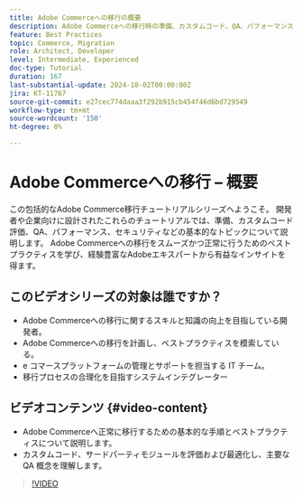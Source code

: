 ```yaml
---
title: Adobe Commerceへの移行の概要
description: Adobe Commerceへの移行時の準備、カスタムコード、QA、パフォーマンス、セキュリティに関する概要です。
feature: Best Practices
topic: Commerce, Migration
role: Architect, Developer
level: Intermediate, Experienced
doc-type: Tutorial
duration: 167
last-substantial-update: 2024-10-02T00:00:00Z
jira: KT-11767
source-git-commit: e27cec774daaa3f292b915cb454f46d6bd729549
workflow-type: tm+mt
source-wordcount: '150'
ht-degree: 0%

---
```



# Adobe Commerceへの移行 – 概要

この包括的なAdobe Commerce移行チュートリアルシリーズへようこそ。 開発者や企業向けに設計されたこれらのチュートリアルでは、準備、カスタムコード評価、QA、パフォーマンス、セキュリティなどの基本的なトピックについて説明します。 Adobe Commerceへの移行をスムーズかつ正常に行うためのベストプラクティスを学び、経験豊富なAdobeエキスパートから有益なインサイトを得ます。

## このビデオシリーズの対象は誰ですか？

* Adobe Commerceへの移行に関するスキルと知識の向上を目指している開発者。
* Adobe Commerceへの移行を計画し、ベストプラクティスを模索している。
* e コマースプラットフォームの管理とサポートを担当する IT チーム。
* 移行プロセスの合理化を目指すシステムインテグレーター

## ビデオコンテンツ {#video-content}

* Adobe Commerceへ正常に移行するための基本的な手順とベストプラクティスについて説明します。
* カスタムコード、サードパーティモジュールを評価および最適化し、主要な QA 概念を理解します。

>[!VIDEO](https://video.tv.adobe.com/v/3432846/?learn=on)
